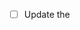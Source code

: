 - [ ] Update the <style> section in index.php with the new custom CSS from loginn (1).html
- [ ] Modify the body tag classes to match the new design (hvh-bg, flex, etc.)
- [ ] Add the multi-logo layer div comment and element
- [ ] Update the main container to include relative z-[3]
- [ ] Change the form panel background to bg-slate-100
- [ ] Change the logo panel background to bg-slate-300
- [ ] Update logo image sources to the provided URL
- [ ] Remove the Clear button from the form
- [ ] Ensure all form IDs and structure match for JavaScript compatibility
- [ ] Test login functionality after changes

